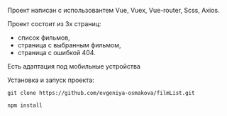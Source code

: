 Проект написан с использовантем  Vue, Vuex, Vue-router, Scss, Axios. 

Проект состоит из 3х страниц:
- список фильмов,
- страница с выбранным фильмом,
- страница с ошибкой 404.

Есть адаптация под мобильные устройства

Установка и запуск проекта:

    git clone https://github.com/evgeniya-osmakova/filmList.git
    
    npm install 
    

